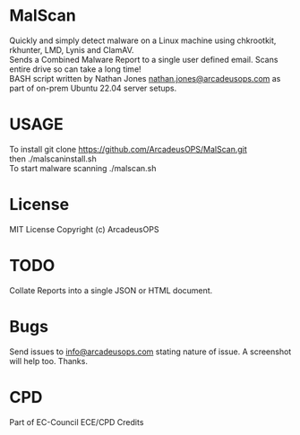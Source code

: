 # MalScan
 Quickly and simply detect malware on a Linux machine using chkrootkit, rkhunter, LMD, Lynis and ClamAV. <br/>
 Sends a Combined Malware Report to a single user defined email. Scans entire drive so can take a long time! <br/>
 BASH script written by Nathan Jones nathan.jones@arcadeusops.com as part of on-prem Ubuntu 22.04 server setups. <br/>

# USAGE
To install   git clone https://github.com/ArcadeusOPS/MalScan.git <br/>
then ./malscaninstall.sh <br/>
To start malware scanning ./malscan.sh <br/>

# License
MIT License
Copyright (c) ArcadeusOPS

# TODO
Collate Reports into a single JSON or HTML document.

# Bugs
Send issues to info@arcadeusops.com stating nature of issue. A screenshot will help too. Thanks.

# CPD
Part of EC-Council ECE/CPD Credits
